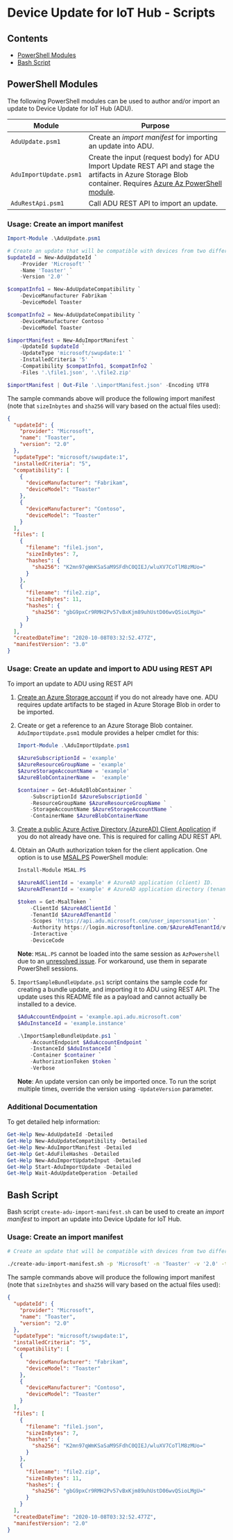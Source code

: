 # Device Update for IoT Hub - Scripts

## Contents

* [PowerShell Modules](#PowerShell-Modules)
* [Bash Script](#Bash-Script)

## PowerShell Modules

The following PowerShell modules can be used to author and/or import an update to Device Update for IoT Hub (ADU).

| Module | Purpose
| -- | --
| `AduUpdate.psm1` | Create an *import manifest* for importing an update into ADU.
| `AduImportUpdate.psm1` | Create the input (request body) for ADU Import Update REST API and stage the artifacts in Azure Storage Blob container. Requires [Azure Az PowerShell module](https://docs.microsoft.com/en-us/powershell/azure/install-az-ps?view=azps-6.0.0).
| `AduRestApi.psm1` | Call ADU REST API to import an update.

### Usage: Create an import manifest

```powershell
Import-Module .\AduUpdate.psm1

# Create an update that will be compatible with devices from two different manufacturers.
$updateId = New-AduUpdateId `
    -Provider 'Microsoft' `
    -Name 'Toaster' `
    -Version '2.0' `

$compatInfo1 = New-AduUpdateCompatibility `
    -DeviceManufacturer Fabrikam `
    -DeviceModel Toaster

$compatInfo2 = New-AduUpdateCompatibility `
    -DeviceManufacturer Contoso `
    -DeviceModel Toaster

$importManifest = New-AduImportManifest `
    -UpdateId $updateId `
    -UpdateType 'microsoft/swupdate:1' `
    -InstalledCriteria '5' `
    -Compatibility $compatInfo1, $compatInfo2 `
    -Files '.\file1.json', '.\file2.zip'

$importManifest | Out-File '.\importManifest.json' -Encoding UTF8
```

The sample commands above will produce the following import manifest (note that `sizeInbytes` and `sha256` will vary based on the actual files used):

```json
{
  "updateId": {
    "provider": "Microsoft",
    "name": "Toaster",
    "version": "2.0"
  },
  "updateType": "microsoft/swupdate:1",
  "installedCriteria": "5",
  "compatibility": [
    {
      "deviceManufacturer": "Fabrikam",
      "deviceModel": "Toaster"
    },
    {
      "deviceManufacturer": "Contoso",
      "deviceModel": "Toaster"
    }
  ],
  "files": [
    {
      "filename": "file1.json",
      "sizeInBytes": 7,
      "hashes": {
        "sha256": "K2mn97qWmKSaSaM9SFdhC0QIEJ/wluXV7CoTlM8zMUo="
      }
    },
    {
      "filename": "file2.zip",
      "sizeInBytes": 11,
      "hashes": {
        "sha256": "gbG9pxCr9RMH2Pv57vBxKjm89uhUstD06wvQSioLMgU="
      }
    }
  ],
  "createdDateTime": "2020-10-08T03:32:52.477Z",
  "manifestVersion": "3.0"
}
```

### Usage: Create an update and import to ADU using REST API

To import an update to ADU using REST API

1. [Create an Azure Storage account](https://docs.microsoft.com/en-us/azure/storage/common/storage-account-create?tabs=azure-portal) if you do not already have one. ADU requires update artifacts to be staged in Azure Storage Blob in order to be imported.

2. Create or get a reference to an Azure Storage Blob container. `AduImportUpdate.psm1` module provides a helper cmdlet for this:

    ```powershell
    Import-Module .\AduImportUpdate.psm1

    $AzureSubscriptionId = 'example'
    $AzureResourceGroupName = 'example'
    $AzureStorageAccountName = 'example'
    $AzureBlobContainerName =  'example'

    $container = Get-AduAzBlobContainer `
        -SubscriptionId $AzureSubscriptionId `
        -ResourceGroupName $AzureResourceGroupName `
        -StorageAccountName $AzureStorageAccountName `
        -ContainerName $AzureBlobContainerName
    ```

3. [Create a public Azure Active Directory (AzureAD) Client Application](https://docs.microsoft.com/en-us/azure/iot-hub-device-update/device-update-control-access#authenticate-to-device-update-rest-apis-for-publishing-and-management) if you do not already have one. This is required for calling ADU REST API.

4. Obtain an OAuth authorization token for the client application. One option is to use [MSAL.PS](https://github.com/AzureAD/MSAL.PS) PowerShell module:

    ```powershell
    Install-Module MSAL.PS

    $AzureAdClientId = 'example' # AzureAD application (client) ID.
    $AzureAdTenantId = 'example' # AzureAD application directory (tenant) ID.

    $token = Get-MsalToken `
        -ClientId $AzureAdClientId `
        -TenantId $AzureAdTenantId `
        -Scopes 'https://api.adu.microsoft.com/user_impersonation' `
        -Authority https://login.microsoftonline.com/$AzureAdTenantId/v2.0 `
        -Interactive `
        -DeviceCode
    ```

    **Note**: `MSAL.PS` cannot be loaded into the same session as `AzPowershell` due to an [unresolved issue](https://github.com/AzureAD/MSAL.PS/issues/32). For workaround, use them in separate PowerShell sessions.

5. `ImportSampleBundleUpdate.ps1` script contains the sample code for creating a bundle update, and importing it to ADU using
REST API. The update uses this README file as a payload and cannot actually be installed to a device.

    ```powershell
    $AduAccountEndpoint = 'example.api.adu.microsoft.com'
    $AduInstanceId = 'example.instance'

    .\ImportSampleBundleUpdate.ps1 `
        -AccountEndpoint $AduAccountEndpoint `
        -InstanceId $AduInstanceId `
        -Container $container `
        -AuthorizationToken $token `
        -Verbose
    ```

    **Note**: An update version can only be imported once. To run the script multiple times, override the version using `-UpdateVersion` parameter.

### Additional Documentation

To get detailed help information:

```powershell
Get-Help New-AduUpdateId -Detailed
Get-Help New-AduUpdateCompatibility -Detailed
Get-Help New-AduImportManifest -Detailed
Get-Help Get-AduFileHashes -Detailed
Get-Help New-AduImportUpdateInput -Detailed
Get-Help Start-AduImportUpdate -Detailed
Get-Help Wait-AduUpdateOperation -Detailed
```

## Bash Script

Bash script `create-adu-import-manifest.sh` can be used to create an *import manifest* to import an update into Device Update for IoT Hub.

### Usage: Create an import manifest

```bash
# Create an update that will be compatible with devices from two different manufacturers.

./create-adu-import-manifest.sh -p 'Microsoft' -n 'Toaster' -v '2.0' -t 'microsoft/swupdate:1' -i '5' -c Fabrikam,Toaster -c Contoso,Toaster ./file1.json ./file2.zip
```

The sample commands above will produce the following import manifest (note that `sizeInbytes` and `sha256` will vary based on the actual files used):

```json
{
  "updateId": {
    "provider": "Microsoft",
    "name": "Toaster",
    "version": "2.0"
  },
  "updateType": "microsoft/swupdate:1",
  "installedCriteria": "5",
  "compatibility": [
    {
      "deviceManufacturer": "Fabrikam",
      "deviceModel": "Toaster"
    },
    {
      "deviceManufacturer": "Contoso",
      "deviceModel": "Toaster"
    }
  ],
  "files": [
    {
      "filename": "file1.json",
      "sizeInBytes": 7,
      "hashes": {
        "sha256": "K2mn97qWmKSaSaM9SFdhC0QIEJ/wluXV7CoTlM8zMUo="
      }
    },
    {
      "filename": "file2.zip",
      "sizeInBytes": 11,
      "hashes": {
        "sha256": "gbG9pxCr9RMH2Pv57vBxKjm89uhUstD06wvQSioLMgU="
      }
    }
  ],
  "createdDateTime": "2020-10-08T03:32:52.477Z",
  "manifestVersion": "2.0"
}
```
